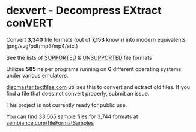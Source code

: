 # dexvert - **D**ecompress **EX**tract con**VERT**
Convert **3,340** file formats (out of **7,153** known) into modern equivalents (png/svg/pdf/mp3/mp4/etc.)

See the lists of [SUPPORTED](SUPPORTED.md) & [UNSUPPORTED](UNSUPPORTED.md) file formats

Utilizes **585** helper programs running on **6** different operating systems under various emulators.

[discmaster.textfiles.com](http://discmaster.textfiles.com/) utilizes this to convert and extract old files. If you find a file that does not convert properly, submit an issue.

This project is not currently ready for public use.

You can find 33,665 sample files for 3,744 formats at [sembiance.com/fileFormatSamples](https://sembiance.com/fileFormatSamples/)
